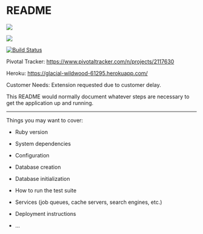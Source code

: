# README

<a href="https://codeclimate.com/github/Justinzh1/Emunah"><img src="https://codeclimate.com/github/Justinzh1/Emunah/badges/gpa.svg" /></a>

<a href="https://codeclimate.com/github/Justinzh1/Emunah/coverage"><img src="https://codeclimate.com/github/Justinzh1/Emunah/badges/coverage.svg" /></a>

[![Build Status](https://travis-ci.org/Justinzh1/Emunah.svg?branch=master)](https://travis-ci.org/Justinzh1/Emunah)

Pivotal Tracker: https://www.pivotaltracker.com/n/projects/2117630

Heroku: https://glacial-wildwood-61295.herokuapp.com/

Customer Needs: Extension requested due to customer delay.

This README would normally document whatever steps are necessary to get the
application up and running.

-------------------------------

Things you may want to cover:

* Ruby version

* System dependencies

* Configuration

* Database creation

* Database initialization

* How to run the test suite

* Services (job queues, cache servers, search engines, etc.)

* Deployment instructions

* ...
